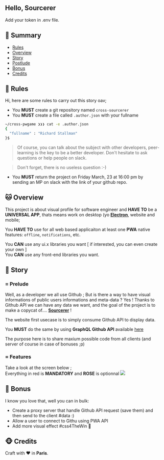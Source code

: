 ## Hello, Sourcerer

Add your token in .env file.


## <a name='TOC'>🐼 Summary</a>

* [Rules](#rules)
* [Overview](#overview)
* [Story](#story)
* [Postlude](#postlude)
* [Bonus](#bonus)
* [Credits](#credits)

## <a name='overview'>🦊 Rules</a>

Hi, here are some rules to carry out this story oav;

* You **MUST** create a git repository named `cross-sourcerer`
* You **MUST** create a file called `.author.json` with your fullname

```sh
~/cross-pwgame ❯❯❯ cat -e .author.json
{
  "fullname" : "Richard Stallman"
}$
```

> Of course, you can talk about the subject with other developers, peer-learning is
> the key to be a better developer. Don't hesitate to ask questions or help people on slack.

> Don't forget, there is no useless question :-)

* You **MUST** return the project on Friday March, 23 at 16:00 pm by sending an MP on slack with the link of your github repo.

## <a name='overview'>🐱 Overview</a>

This project is about visual profile for software engineer and **HAVE TO** be a **UNIVERSAL APP**, thats means work on desktop (yo [**Electron**](https://www.electronjs.org/), website and mobile;<br />

You **HAVE TO** use for all web based applicaiton at least one **PWA** native features: `offline`, `notifications`, etc.

You **CAN** use any ui.x libraries you want [ if interested, you can even create your own ]<br />
You **CAN** use any front-end libraries you want.

## <a name='story'>🐨 Story</a>

### = Prelude

Well, as a developer we all use Github ; But is there a way to have visual informations of public users informations and meta-data ?
Yes ! Thanks to Github API we can have any data we want, and the goal of the project is to make a copycat of.... [**Sourcerer**](https://sourcerer.io/) !

The website first usecase is to simply consume Github API to display data.

You **MUST** do the same by using **GraphQL Github API** available [here](https://developer.github.com/v4/)

The purpose here is to share maxium possible code from all clients (and server of course in case of bonuses ;p)

### = Features

Take a look at the screen below ;<br />
Everything in red is **MANDATORY** and **ROSE** is optionnal
![](./sourcerer.majdi.png)

## <a name='bonus'>🦄 Bonus</a>

I know you love that, well you can in bulk:

* Create a proxy server that handle Github API request (save them) and then send to the client #data :)
* Allow a user to connect to Githu using PWA API
* Add more visual effect #css4TheWin 🎉

## <a name='credits'>🐵 Credits</a>

Craft with :heart: in **Paris**.